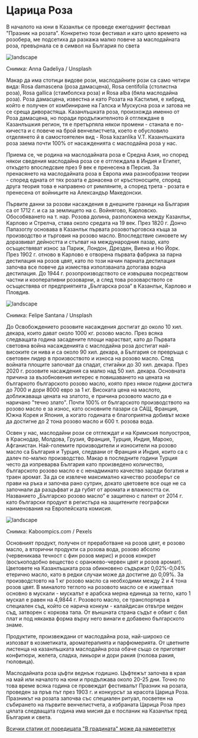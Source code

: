 # Царица Роза

В началото на юни в Казанлък се проведе ежегодният фестивал "Празник на розата". Конкретно този фестивал и като цяло времето на розобера, ме подсетиха да разкажа малко повече за маслодайната роза, превърнала се в символ на България по света

![landscape](https://images.unsplash.com/photo-1601639298959-e37348432742?q=80&w=1472&auto=format&fit=crop&ixlib=rb-4.0.3&ixid=M3wxMjA3fDB8MHxwaG90by1wYWdlfHx8fGVufDB8fHx8fA%3D%3D)

<p class='caption'>Снимка: Anna Gadeliya / Unsplash<p>

Макар да има стотици видове рози, маслодайните рози са само четири вида: Rosa damascena (роза дамасцена), Rosa centifolia (столистна роза), Rosa gallica (стамболска роза) и Rosa alba (бяла маслодайна роза). Роза дамасцена, известна и като Розата на Кастилия, е хибрид, който е получен от комбиниране на Галска и Мускусна роза и затова не се среща диворастяща. Казанлъшката роза, произхожда именно от Роза дамасцена, но поради продължителното й отглеждане в Казанлъшкия регион, тя е претърпяла някои промени - станала е по-кичеста и с повече на брой венчелистчета, което е обусловило отделянето й в самостоятелен вид - Rosa kazanlika V.T. Казанлъшката роза заема почти 100% от насажденията с маслодайна роза у нас.

Приема се, че родина на маслодайната роза е Средна Азия, но според някои сведения маслодайна роза се е отглеждала в Индия и Египет, откъдето впоследсвие през 9 век е пренесена в Персия. За пренасянето на маслодайната роза в Европа има разнообразни теории - според едната от тях розата е донасена от кръстоносците, според друга теория това е направено от римляните, а според трета - розата е пренесена от войниците на Александър Македонски. 

Първите данни за розови насаждения в днешните граници на България са от 1712 г. и са за землището на с. Войнягово, Карловско. Обособяването на т. нар. Розова долина, разположена между Казанлък, Карлово и Стрелча, става около средата на 19 век. През 1820 г. Дончо Папазоглу основава в Казанлък първата розовотърговска къща за производство и търговия на розово масло. Впоследствие синовете му доразвиват дейността и стъпват на международния пазар, като осъществяват износ за Париж, Лондон, Дрезден, Виена и Ню Йорк. През 1902 г. отново в Карлово е отворена първата фабрика за парна дестилация на розов цвят, като по този начин парната дестилация започва все повече да измества използваната дотогава водна дестилация. До 1944 г. розопроизводството се извършва посредством частни и кооперативни розоварни, а след това розоварството се осъществява от предприятията „Българска роза“ в Казанлък, Карлово и Пловдив.

![landscape](https://images.unsplash.com/photo-1501434005813-3bf8cc841318?q=80&w=1470&auto=format&fit=crop&ixlib=rb-4.0.3&ixid=M3wxMjA3fDB8MHxwaG90by1wYWdlfHx8fGVufDB8fHx8fA%3D%3D)

<p class='caption'>Снимка: Felipe Santana / Unsplash<p>

До Освобождението розовите насаждения достигат до около 10 хил. декара, които дават около 1000 кг. розово масло. През всяка следващата година засадените площи нарастват, като до Първата световна война насажденията с маслодайна роза достигат най-високите си нива и са около 90 хил. декара, а България се превръща с световен лидер в произвоството и износа на розово масло. След войната площите започват да спадат, стигайки до 30 хил. декара. През 2020 г. розовите насаждения са малко над 50 хил. декара. Основната причина за възобновения интерес е повишаването на цената на българкото българското розово масло, която през някои години достига до 7000 и дори 8000 евро за 1 кг. Високата цена на маслото, доближаваща цената на златото, е причина розовото масло да е наричано "течно злато". Почти 100% от българското производството на розово масло е за износ, като основните пазари са САЩ, Франция, Южна Корея и Япония, а когато годината е благоприятна добивът може да достигне до 2 тона розово масло и 600 т. розова вода. 

Освен у нас, маслодайни рози се отглеждат и на Кримския полуостров, в Краснодар, Молдова, Грузия, Франция, Турция, Индия, Мароко, Афганистан. Най-големите производители и износители на розово масло са България и Турция, следвани от Франция и Индия, които са с далеч по-малко производство. Макар в последните години Турция често да изпреварва България като произведено количество, българското розово масло е с ненадминато качество заради богатия и траен аромат. За да се извлече максимално качество розоберът се прави на ръка и започва рано сутрин, докато цветовете все още не са започнали да разцъфват и да губят от аромата и влажността си. Названието „Българско розово масло“ е защитено с патент от 2014 г. като български продукт в регистъра на защитените географски наименования на Европейската комисия. 

![landscape](https://images.pexels.com/photos/4041392/pexels-photo-4041392.jpeg?auto=compress&cs=tinysrgb&w=1260&h=750&dpr=1)

<p class='caption'>Снимка: Kaboompics.com / Pexels<p>

Основният продукт, получен от преработване на розов цвят, е розово масло, а вторични продукти са розова вода, розово абсолю (червеникава течност с фин розов мирис) и розов конкрет (восъкоподобно вещество с оранжево-червен цвят и розов аромат). Цветовете на Казанлъшката роза обикновено съдържат 0,02%-0,04% етерично масло, като в редки случаи може да достигне до 0,09%.  За производстовто на 1 кг розово масло са необходими между 2 и 4 тона розов цвят. В миналото теглото на розовото масло се е изметвал основно в мускали - мускалът е арабска мерна единица за тегло, като 1 мускал е равен на 4,9844 г. Розовото масло, се транспортира в специален съд, който се нарича конкум - калайдисан отвътре меден съд, затворен с коркова тапа. От външната страна съдът е обвит с бял плат и под някаква форма върху него винаги е добавено българското знаме.

Продуктите, произвеждани от маслодайна роза, най-широко се изпозват в козметиката, ароматерапията и парфюмерията. От цветните листенца на казанлъшката маслодайна роза обаче също се приготвят конфитюри, желета, сладка, ликьори и дори ракия (гюлова ракия, гюловица). 

Маслодайната роза цъфти веднъж годишно. Цъфтежът започва в края на май или началото на юни и продължава около 20-25 дни. Точно по това време всяка година се провеждат фестивалът Празник на розата, проведен за пръв път през 1903 г. и конкурсът за красота Царица Роза. Празникът на розата започва със специален ритуал, посветен на събирането на първите венчелистчета, а избраната Царица Роза през цялата следващата година има мисия да е посланик на Казанлък пред България и света.

<span class='markdown-link'>[Всички статии от поредицата "В градината" може да намерите<span class='markdown-here'>тук</span>](/blog-za-obshta-kultura#/articles/garden)</span>